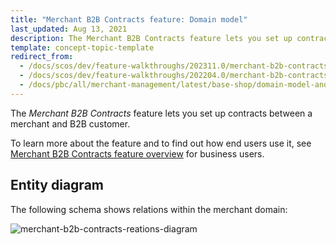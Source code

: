 ```yaml
---
title: "Merchant B2B Contracts feature: Domain model"
last_updated: Aug 13, 2021
description: The Merchant B2B Contracts feature lets you set up contracts between a merchant and B2B customer
template: concept-topic-template
redirect_from:
  - /docs/scos/dev/feature-walkthroughs/202311.0/merchant-b2b-contracts-feature-walkthrpugh.html
  - /docs/scos/dev/feature-walkthroughs/202204.0/merchant-b2b-contracts-feature-walkthrough.html
  - /docs/pbc/all/merchant-management/latest/base-shop/domain-model-and-relationships/merchant-b2b-contracts-feature-domain-model.html
---
```


The *Merchant B2B Contracts* feature lets you set up contracts between a merchant and B2B customer.


To learn more about the feature and to find out how end users use it, see [Merchant B2B Contracts feature overview](/docs/pbc/all/merchant-management/{{page.version}}/base-shop/merchant-b2b-contracts-and-contract-requests-feature-overview.html) for business users.


## Entity diagram

The following schema shows relations within the merchant domain:

<div class="width-100">

![merchant-b2b-contracts-reations-diagram](https://confluence-connect.gliffy.net/embed/image/9c3eb6cd-8492-4550-a280-e218bd3b974a.png?utm_medium=live&utm_source=custom)

</div>
